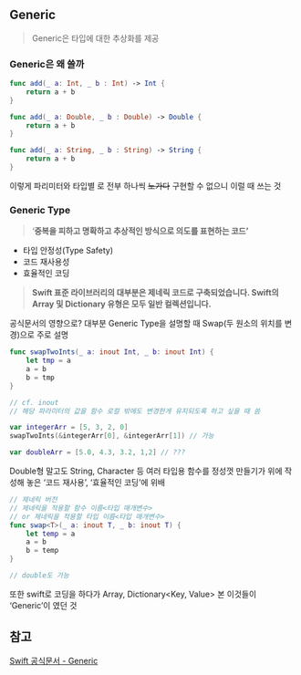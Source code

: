 ## Generic

> Generic은 타입에 대한 추상화를 제공

### Generic은 왜 쓸까

```swift
func add(_ a: Int, _ b : Int) -> Int {
    return a + b
}

func add(_ a: Double, _ b : Double) -> Double {
    return a + b
}

func add(_ a: String, _ b : String) -> String {
    return a + b
}
```

이렇게 파리미터와 타입별 로 전부 하나씩 ~~노가다~~ 구현할 수 없으니 이럴 때 쓰는 것

### Generic Type

> ‘**중복을 피하고 명확하고 추상적인 방식으로 의도를 표현하는 코드’**

- 타입 안정성(Type Safety)
- 코드 재사용성
- 효율적인 코딩

> **Swift 표준 라이브러리의 대부분은 제네릭 코드로 구축되었습니다.
> Swift의 Array 및 Dictionary 유형은 모두 일반 컬렉션입니다.**

공식문서의 영향으로? 대부분 Generic Type을 설명할 때 Swap(두 원소의 위치를 변경)으로 주로 설명

```swift
func swapTwoInts(_ a: inout Int, _ b: inout Int) {
    let tmp = a
    a = b
    b = tmp
}

// cf. inout
// 해당 파라미터의 값을 함수 로컬 밖에도 변경한게 유지되도록 하고 싶을 때 씀

var integerArr = [5, 3, 2, 0]
swapTwoInts(&integerArr[0], &integerArr[1]) // 가능

var doubleArr = [5.0, 4.3, 3.2, 1,2] // ???
```

Double형 말고도 String, Character 등 여러 타입용 함수를 정성껏 만들기가 위에 작성해 놓은 ‘코드 재사용’, ‘효율적인 코딩’에 위배

```swift
// 제네릭 버전
// 제네릭을 적용할 함수 이름<타입 매개변수>
// or 제네릭을 적용할 타입 이름<타입 매개변수>
func swap<T>(_ a: inout T, _ b: inout T) {
    let temp = a
    a = b
    b = temp
}

// double도 가능
```

또한 swift로 코딩을 하다가 Array<Element>, Dictionary<Key, Value> 본 이것들이 ‘Generic’이 였던 것

## 참고

[Swift 공식문서 - Generic](https://docs.swift.org/swift-book/documentation/the-swift-programming-language/generics/)
